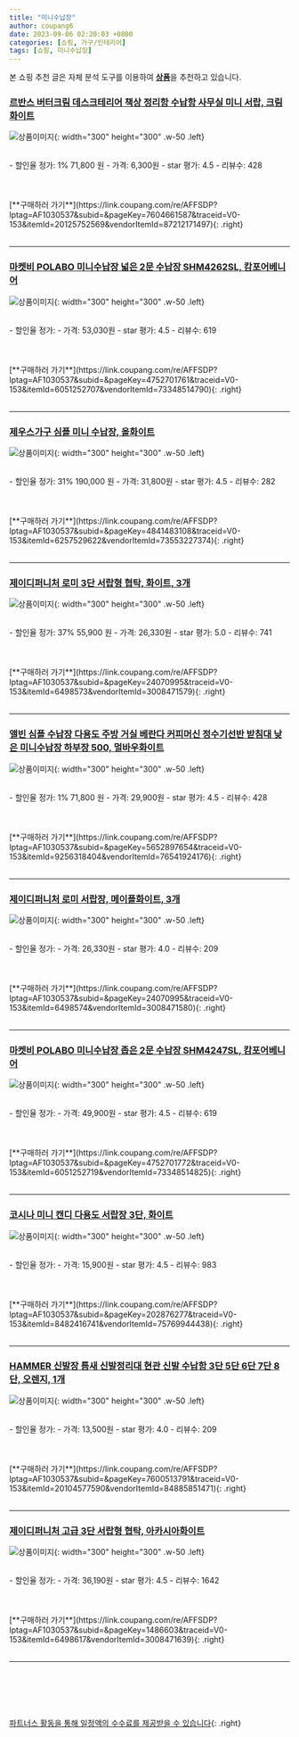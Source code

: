 ```yaml
---
title: "미니수납장"
author: coupang6
date: 2023-09-06 02:20:03 +0800
categories: [쇼핑, 가구/인테리어]
tags: [쇼핑, 미니수납장]
---
```


본 쇼핑 추천 글은 자체 분석 도구를 이용하여 [**상품**](https://link.coupang.com/a/bao1ui)을 추천하고 있습니다.

### [르반스 버터크림 데스크테리어 책상 정리함 수납함 사무실 미니 서랍, 크림화이트](https://link.coupang.com/re/AFFSDP?lptag=AF1030537&subid=&pageKey=7604661587&traceid=V0-153&itemId=20125752569&vendorItemId=87212171497)

![상품이미지](https://thumbnail9.coupangcdn.com/thumbnails/remote/230x230ex/image/vendor_inventory/5bec/ffc16f4eefa0dc7b090b35d0974fc190397fd21edf2c52af8c3ace58237b.jpg){: width="300" height="300" .w-50 .left}


<br>
- 할인율 정가: 1%  71,800   원
- 가격: 6,300원
- star 평가: 4.5
- 리뷰수: 428
<br>
<br>
<br>
<br>
[**구매하러 가기**](https://link.coupang.com/re/AFFSDP?lptag=AF1030537&subid=&pageKey=7604661587&traceid=V0-153&itemId=20125752569&vendorItemId=87212171497){: .right}
<br>
<br>

---

### [마켓비 POLABO 미니수납장 넓은 2문 수납장 SHM4262SL, 캄포어베니어](https://link.coupang.com/re/AFFSDP?lptag=AF1030537&subid=&pageKey=4752701761&traceid=V0-153&itemId=6051252707&vendorItemId=73348514790)

![상품이미지](https://thumbnail7.coupangcdn.com/thumbnails/remote/230x230ex/image/rs_quotation_api/lpmqpnpi/24242cdae3134158ad2de38bf04c3420.jpg){: width="300" height="300" .w-50 .left}


<br>
- 할인율 정가: 
- 가격: 53,030원
- star 평가: 4.5
- 리뷰수: 619
<br>
<br>
<br>
<br>
[**구매하러 가기**](https://link.coupang.com/re/AFFSDP?lptag=AF1030537&subid=&pageKey=4752701761&traceid=V0-153&itemId=6051252707&vendorItemId=73348514790){: .right}
<br>
<br>

---

### [제우스가구 심플 미니 수납장, 올화이트](https://link.coupang.com/re/AFFSDP?lptag=AF1030537&subid=&pageKey=4841483108&traceid=V0-153&itemId=6257529622&vendorItemId=73553227374)

![상품이미지](https://thumbnail7.coupangcdn.com/thumbnails/remote/230x230ex/image/rs_quotation_api/avthxwqo/f29b31b667374b9cb05292a808a91b2c.jpg){: width="300" height="300" .w-50 .left}


<br>
- 할인율 정가: 31%  190,000   원
- 가격: 31,800원
- star 평가: 4.5
- 리뷰수: 282
<br>
<br>
<br>
<br>
[**구매하러 가기**](https://link.coupang.com/re/AFFSDP?lptag=AF1030537&subid=&pageKey=4841483108&traceid=V0-153&itemId=6257529622&vendorItemId=73553227374){: .right}
<br>
<br>

---

### [제이디퍼니처 로미 3단 서랍형 협탁, 화이트, 3개](https://link.coupang.com/re/AFFSDP?lptag=AF1030537&subid=&pageKey=24070995&traceid=V0-153&itemId=6498573&vendorItemId=3008471579)

![상품이미지](https://thumbnail8.coupangcdn.com/thumbnails/remote/230x230ex/image/product/image/vendoritem/2019/01/31/3008471579/a45dd2e7-57af-441d-8540-9e5aaf7235d0.jpg){: width="300" height="300" .w-50 .left}


<br>
- 할인율 정가: 37%  55,900   원
- 가격: 26,330원
- star 평가: 5.0
- 리뷰수: 741
<br>
<br>
<br>
<br>
[**구매하러 가기**](https://link.coupang.com/re/AFFSDP?lptag=AF1030537&subid=&pageKey=24070995&traceid=V0-153&itemId=6498573&vendorItemId=3008471579){: .right}
<br>
<br>

---

### [앨빈 심플 수납장 다용도 주방 거실 베란다 커피머신 정수기선반 받침대 낮은 미니수납장 하부장 500, 멀바우화이트](https://link.coupang.com/re/AFFSDP?lptag=AF1030537&subid=&pageKey=5652897654&traceid=V0-153&itemId=9256318404&vendorItemId=76541924176)

![상품이미지](https://thumbnail7.coupangcdn.com/thumbnails/remote/230x230ex/image/vendor_inventory/524b/e9dd00dea0d12954d10cb9595b13a2bc6b624d54baf3f3c7f8c7f41fe78a.jpg){: width="300" height="300" .w-50 .left}


<br>
- 할인율 정가: 1%  71,800   원
- 가격: 29,900원
- star 평가: 4.5
- 리뷰수: 428
<br>
<br>
<br>
<br>
[**구매하러 가기**](https://link.coupang.com/re/AFFSDP?lptag=AF1030537&subid=&pageKey=5652897654&traceid=V0-153&itemId=9256318404&vendorItemId=76541924176){: .right}
<br>
<br>

---

### [제이디퍼니처 로미 서랍장, 메이플화이트, 3개](https://link.coupang.com/re/AFFSDP?lptag=AF1030537&subid=&pageKey=24070995&traceid=V0-153&itemId=6498574&vendorItemId=3008471580)

![상품이미지](https://thumbnail8.coupangcdn.com/thumbnails/remote/230x230ex/image/product/image/vendoritem/2016/05/27/3008471580/664d1441-acd0-4ad3-9731-e41089a431ab.jpg){: width="300" height="300" .w-50 .left}


<br>
- 할인율 정가: 
- 가격: 26,330원
- star 평가: 4.0
- 리뷰수: 209
<br>
<br>
<br>
<br>
[**구매하러 가기**](https://link.coupang.com/re/AFFSDP?lptag=AF1030537&subid=&pageKey=24070995&traceid=V0-153&itemId=6498574&vendorItemId=3008471580){: .right}
<br>
<br>

---

### [마켓비 POLABO 미니수납장 좁은 2문 수납장 SHM4247SL, 캄포어베니어](https://link.coupang.com/re/AFFSDP?lptag=AF1030537&subid=&pageKey=4752701772&traceid=V0-153&itemId=6051252719&vendorItemId=73348514825)

![상품이미지](https://thumbnail10.coupangcdn.com/thumbnails/remote/230x230ex/image/rs_quotation_api/1v7zkivc/a4eaaca720724f139da2d12ceaa9320e.jpg){: width="300" height="300" .w-50 .left}


<br>
- 할인율 정가: 
- 가격: 49,900원
- star 평가: 4.5
- 리뷰수: 619
<br>
<br>
<br>
<br>
[**구매하러 가기**](https://link.coupang.com/re/AFFSDP?lptag=AF1030537&subid=&pageKey=4752701772&traceid=V0-153&itemId=6051252719&vendorItemId=73348514825){: .right}
<br>
<br>

---

### [코시나 미니 캔디 다용도 서랍장 3단, 화이트](https://link.coupang.com/re/AFFSDP?lptag=AF1030537&subid=&pageKey=202876277&traceid=V0-153&itemId=8482416741&vendorItemId=75769944438)

![상품이미지](https://thumbnail9.coupangcdn.com/thumbnails/remote/230x230ex/image/retail/images/4070146184822992-7928288f-90d8-420d-8a25-8ed83b16a779.jpg){: width="300" height="300" .w-50 .left}


<br>
- 할인율 정가: 
- 가격: 15,900원
- star 평가: 4.5
- 리뷰수: 983
<br>
<br>
<br>
<br>
[**구매하러 가기**](https://link.coupang.com/re/AFFSDP?lptag=AF1030537&subid=&pageKey=202876277&traceid=V0-153&itemId=8482416741&vendorItemId=75769944438){: .right}
<br>
<br>

---

### [HAMMER 신발장 틈새 신발정리대 현관 신발 수납함 3단 5단 6단 7단 8단, 오렌지, 1개](https://link.coupang.com/re/AFFSDP?lptag=AF1030537&subid=&pageKey=7600513791&traceid=V0-153&itemId=20104577590&vendorItemId=84885851471)

![상품이미지](https://thumbnail8.coupangcdn.com/thumbnails/remote/230x230ex/image/vendor_inventory/289c/9604ddf31624e221b42f1c7c73e1e4d24392edb3bb4021c2bad69e56f0d9.jpg){: width="300" height="300" .w-50 .left}


<br>
- 할인율 정가: 
- 가격: 13,500원
- star 평가: 4.0
- 리뷰수: 209
<br>
<br>
<br>
<br>
[**구매하러 가기**](https://link.coupang.com/re/AFFSDP?lptag=AF1030537&subid=&pageKey=7600513791&traceid=V0-153&itemId=20104577590&vendorItemId=84885851471){: .right}
<br>
<br>

---

### [제이디퍼니처 고급 3단 서랍형 협탁, 아카시아화이트](https://link.coupang.com/re/AFFSDP?lptag=AF1030537&subid=&pageKey=1486603&traceid=V0-153&itemId=6498617&vendorItemId=3008471639)

![상품이미지](https://thumbnail7.coupangcdn.com/thumbnails/remote/230x230ex/image/product/image/vendoritem/2019/03/25/3008471639/d9d910c9-2818-4891-9805-52bb2e6e7ab2.jpg){: width="300" height="300" .w-50 .left}


<br>
- 할인율 정가: 
- 가격: 36,190원
- star 평가: 4.5
- 리뷰수: 1642
<br>
<br>
<br>
<br>
[**구매하러 가기**](https://link.coupang.com/re/AFFSDP?lptag=AF1030537&subid=&pageKey=1486603&traceid=V0-153&itemId=6498617&vendorItemId=3008471639){: .right}
<br>
<br>

---
<br><br><br><br><br> [파트너스 활동을 통해 일정액의 수수료를 제공받을 수 있습니다](https://link.coupang.com/a/bao1ui){: .right}